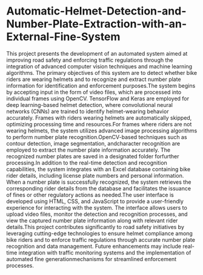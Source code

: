 # Automatic-Helmet-Detection-and-Number-Plate-Extraction-with-an-External-Fine-System
This project presents the development of an automated system aimed at improving road safety and enforcing traffic regulations through the integration of advanced computer vision techniques and machine learning algorithms. The primary objectives of this system are to detect whether bike riders are wearing helmets and to recognize and extract number plate information for identification and enforcement purposes.The system begins by accepting input in the form of video files, which are processed into individual frames using OpenCV.
TensorFlow and Keras are employed for deep learning-based helmet detection, where convolutional neural networks (CNNs) are trained to identify helmet-wearing behavior accurately. Frames with riders wearing helmets are automatically skipped, optimizing processing time and resources.For frames where riders are not wearing helmets, the system utilizes advanced
image processing algorithms to perform number plate recognition.OpenCV-based techniques such as contour detection, image segmentation, andcharacter recognition are employed to extract the number plate information accurately. The recognized number plates are saved in a designated folder forfurther processing.In addition to the real-time detection and recognition
capabilities, the system integrates with an Excel database containing bike rider details, including license plate numbers and personal information. When a number plate is successfully recognized, the system retrieves the corresponding rider details from the database and facilitates the issuance of fines or other regulatory actions as needed.The user interface is developed using HTML, CSS, and JavaScript to provide a user-friendly experience for interacting with the system. The interface allows users to upload video files, monitor the detection and recognition processes, and view the captured number plate information along with relevant rider details.This project contributes significantly to road safety initiatives by leveraging
cutting-edge technologies to ensure helmet compliance among bike riders and to enforce traffic regulations through accurate number plate recognition and data management. Future enhancements may include real-time integration with traffic monitoring systems and the implementation of automated fine generationmechanisms for streamlined enforcement processes.
